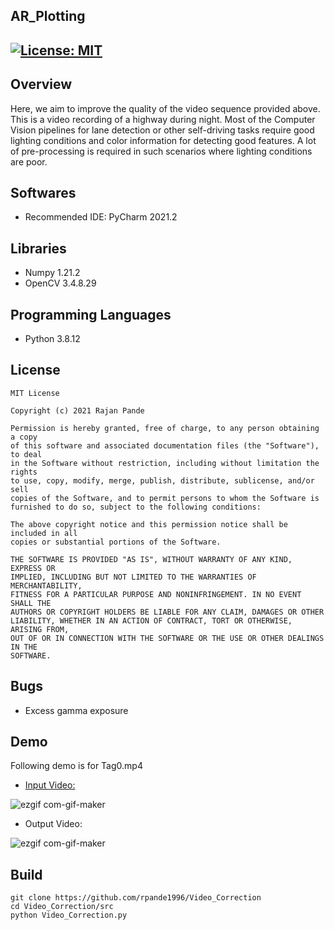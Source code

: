 ## AR_Plotting
[![License: MIT](https://img.shields.io/badge/License-MIT-green.svg)](https://opensource.org/licenses/MIT)
---

## Overview

Here, we aim to improve the quality of the video sequence provided above. This is a
video recording of a highway during night. Most of the Computer Vision pipelines for
lane detection or other self-driving tasks require good lighting conditions and
color information for detecting good features. A lot of pre-processing is required in such scenarios
where lighting conditions are poor.

## Softwares

* Recommended IDE: PyCharm 2021.2

## Libraries

* Numpy 1.21.2
* OpenCV 3.4.8.29

## Programming Languages

* Python 3.8.12

## License 

```
MIT License

Copyright (c) 2021 Rajan Pande

Permission is hereby granted, free of charge, to any person obtaining a copy
of this software and associated documentation files (the "Software"), to deal
in the Software without restriction, including without limitation the rights
to use, copy, modify, merge, publish, distribute, sublicense, and/or sell
copies of the Software, and to permit persons to whom the Software is
furnished to do so, subject to the following conditions:

The above copyright notice and this permission notice shall be included in all
copies or substantial portions of the Software.

THE SOFTWARE IS PROVIDED "AS IS", WITHOUT WARRANTY OF ANY KIND, EXPRESS OR
IMPLIED, INCLUDING BUT NOT LIMITED TO THE WARRANTIES OF MERCHANTABILITY,
FITNESS FOR A PARTICULAR PURPOSE AND NONINFRINGEMENT. IN NO EVENT SHALL THE
AUTHORS OR COPYRIGHT HOLDERS BE LIABLE FOR ANY CLAIM, DAMAGES OR OTHER
LIABILITY, WHETHER IN AN ACTION OF CONTRACT, TORT OR OTHERWISE, ARISING FROM,
OUT OF OR IN CONNECTION WITH THE SOFTWARE OR THE USE OR OTHER DEALINGS IN THE 
SOFTWARE.
```
## Bugs

* Excess gamma exposure

## Demo

Following demo is for Tag0.mp4

- [Input Video:](https://youtu.be/YyV61Fiu2Bo)

![ezgif com-gif-maker](https://github.com/rpande1996/Video_Correction/blob/master/media/gif/input.gif)

- Output Video:

![ezgif com-gif-maker](https://github.com/rpande1996/Video_Correction/blob/master/media/gif/output.gif)

## Build

```
git clone https://github.com/rpande1996/Video_Correction
cd Video_Correction/src
python Video_Correction.py
```